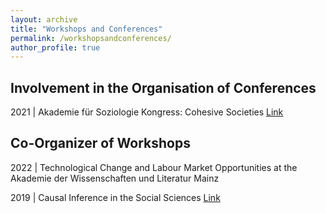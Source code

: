 ```yaml
---
layout: archive
title: "Workshops and Conferences"
permalink: /workshopsandconferences/
author_profile: true
---
```



## Involvement in the Organisation of Conferences

2021 | Akademie für Soziologie Kongress: Cohesive Societies [Link](https://cohesivesocieties.net/)


## Co-Organizer of Workshops

2022 | Technological Change and Labour Market Opportunities at the Akademie der Wissenschaften und Literatur Mainz 

2019 | Causal Inference in the Social Sciences [Link](https://home.uni-leipzig.de/~causality/) 
